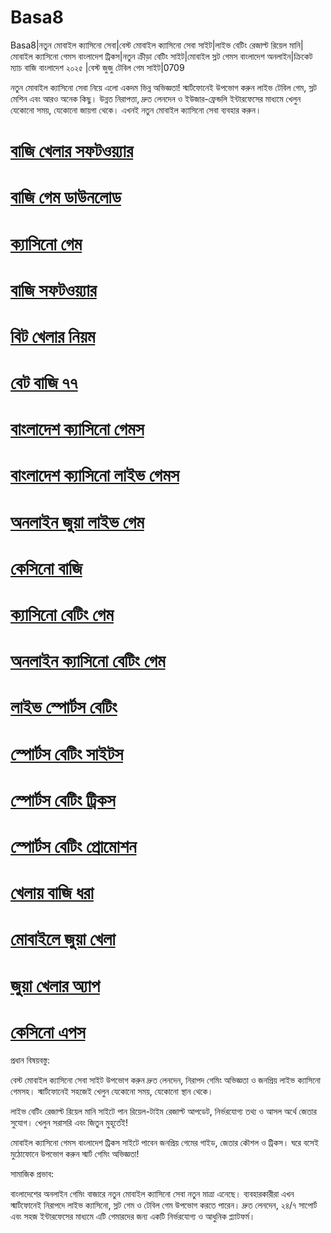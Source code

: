 # Basa8

Basa8|নতুন মোবাইল ক্যাসিনো সেবা|বেস্ট মোবাইল ক্যাসিনো সেবা সাইট|লাইভ বেটিং রেজাল্ট রিয়েল মানি|মোবাইল ক্যাসিনো গেমস বাংলাদেশ ট্রিকস|নতুন ক্রীড়া বেটিং সাইট|মোবাইল স্লট গেমস বাংলাদেশ অনলাইন|ক্রিকেট ম্যাচ বাজি বাংলাদেশ ২০২৫
|বেস্ট জুজু টেবিল গেম সাইট|0709

নতুন মোবাইল ক্যাসিনো সেবা নিয়ে এলো একদম ভিন্ন অভিজ্ঞতা! স্মার্টফোনেই উপভোগ করুন লাইভ টেবিল গেম, স্লট মেশিন এবং আরও অনেক কিছু। উন্নত নিরাপত্তা, দ্রুত লেনদেন ও ইউজার-ফ্রেন্ডলি ইন্টারফেসের মাধ্যমে খেলুন যেকোনো সময়, যেকোনো জায়গা থেকে। এখনই নতুন মোবাইল ক্যাসিনো সেবা ব্যবহার করুন।

#  <a href="https://basa8wap.com/">বাজি খেলার সফটওয়্যার</a>

#  <a href="https://basa8now.com/">বাজি গেম ডাউনলোড</a>

#  <a href="https://basa8now.net/">ক্যাসিনো গেম</a>

#  <a href="https://basa8pro.com/">বাজি সফটওয়্যার</a>

#  <a href="https://basa8us.net/">বিট খেলার নিয়ম</a>

#  <a href="https://basa8vip.com/">বেট বাজি ৭৭</a>

#  <a href="https://basa8us.com/">বাংলাদেশ ক্যাসিনো গেমস</a>

#  <a href="https://basa8pc.com/">বাংলাদেশ ক্যাসিনো লাইভ গেমস</a>

#  <a href="https://basa8pc.net/">অনলাইন জুয়া লাইভ গেম</a>

#  <a href="https://basa8live.com/">কেসিনো বাজি</a>

#  <a href="https://basa8live.net/">ক্যাসিনো বেটিং গেম</a>

#  <a href="https://basa8uk.com/">অনলাইন ক্যাসিনো বেটিং গেম</a>

#  <a href="https://basa8pc.com/">লাইভ স্পোর্টস বেটিং</a>

#  <a href="https://basa8pc.net/">স্পোর্টস বেটিং সাইটস</a>

#  <a href="https://basa8live.com/">স্পোর্টস বেটিং ট্রিকস</a>

#  <a href="https://basa8live.net/">স্পোর্টস বেটিং প্রোমোশন</a>

#  <a href="https://basa8hub.net/">খেলায় বাজি ধরা</a>

#  <a href="https://basa8sx.com/">মোবাইলে জুয়া খেলা</a>

#  <a href="https://basa8sx.net/">জুয়া খেলার অ্যাপ</a>

#  <a href="https://basa8wap.net/">কেসিনো এপস</a>

প্রধান বিষয়বস্তু:

বেস্ট মোবাইল ক্যাসিনো সেবা সাইট উপভোগ করুন দ্রুত লেনদেন, নিরাপদ গেমিং অভিজ্ঞতা ও জনপ্রিয় লাইভ ক্যাসিনো গেমসহ। স্মার্টফোনেই সহজেই খেলুন যেকোনো সময়, যেকোনো স্থান থেকে।

লাইভ বেটিং রেজাল্ট রিয়েল মানি সাইটে পান রিয়েল-টাইম রেজাল্ট আপডেট, নির্ভরযোগ্য তথ্য ও আসল অর্থে জেতার সুযোগ। খেলুন সরাসরি এবং জিতুন মুহূর্তেই!

মোবাইল ক্যাসিনো গেমস বাংলাদেশ ট্রিকস সাইটে পাবেন জনপ্রিয় গেমের গাইড, জেতার কৌশল ও ট্রিকস। ঘরে বসেই মুঠোফোনে উপভোগ করুন স্মার্ট গেমিং অভিজ্ঞতা!

সামাজিক প্রভাব:

বাংলাদেশের অনলাইন গেমিং বাজারে নতুন মোবাইল ক্যাসিনো সেবা নতুন মাত্রা এনেছে। ব্যবহারকারীরা এখন স্মার্টফোনেই নিরাপদে লাইভ ক্যাসিনো, স্লট গেম ও টেবিল গেম উপভোগ করতে পারেন। দ্রুত লেনদেন, ২৪/৭ সাপোর্ট এবং সহজ ইন্টারফেসের মাধ্যমে এটি গেমারদের জন্য একটি নির্ভরযোগ্য ও আধুনিক প্ল্যাটফর্ম।
